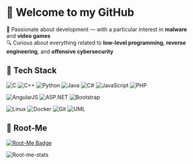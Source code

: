 # 👋 Welcome to my GitHub

🎯 Passionate about development — with a particular interest in **malware** and **video games**  
🔍 Curious about everything related to **low-level programming**, **reverse engineering**, and **offensive cybersecurity**

## 🚀 Tech Stack

<!-- Languages -->
![C](https://img.shields.io/badge/C-00599C?style=flat&logo=c&logoColor=white)
![C++](https://img.shields.io/badge/C++-00599C?style=flat&logo=c%2B%2B&logoColor=white)
![Python](https://img.shields.io/badge/Python-3776AB?style=flat&logo=python&logoColor=white)
![Java](https://img.shields.io/badge/Java-007396?style=flat&logo=java&logoColor=white)
![C#](https://img.shields.io/badge/C%23-239120?style=flat&logo=c-sharp&logoColor=white)
![JavaScript](https://img.shields.io/badge/JavaScript-F7DF1E?style=flat&logo=javascript&logoColor=black)
![PHP](https://img.shields.io/badge/PHP-777BB4?style=flat&logo=php&logoColor=white)

<!-- Web & Frameworks -->
![AngularJS](https://img.shields.io/badge/AngularJS-E23237?style=flat&logo=angularjs&logoColor=white)
![ASP.NET](https://img.shields.io/badge/ASP.NET-512BD4?style=flat&logo=dotnet&logoColor=white)
![Bootstrap](https://img.shields.io/badge/Bootstrap-7952B3?style=flat&logo=bootstrap&logoColor=white)

<!-- Tools & OS -->
![Linux](https://img.shields.io/badge/Linux-FCC624?style=flat&logo=linux&logoColor=black)
![Docker](https://img.shields.io/badge/Docker-2496ED?style=flat&logo=docker&logoColor=white)
![Git](https://img.shields.io/badge/Git-F05032?style=flat&logo=git&logoColor=white)
![UML](https://img.shields.io/badge/UML-233066?style=flat)

## 🧠 Root-Me
[![Root-Me Badge](https://img.shields.io/badge/Root--Me-Visit%20Profile-black?style=flat&logo=tryhackme&logoColor=white)](https://www.root-me.org/Foldear42)


![Root-me-stats](https://root-me-diff.vercel.app/rm-gh?nickname=Foldear&style=midnight)

